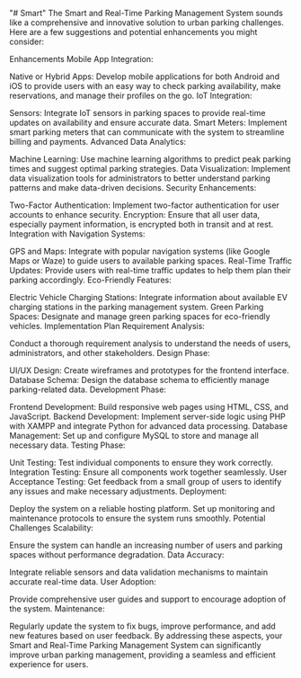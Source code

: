 "# Smart" 
The Smart and Real-Time Parking Management System sounds like a comprehensive and innovative solution to urban parking challenges. Here are a few suggestions and potential enhancements you might consider:

Enhancements
Mobile App Integration:

Native or Hybrid Apps: Develop mobile applications for both Android and iOS to provide users with an easy way to check parking availability, make reservations, and manage their profiles on the go.
IoT Integration:

Sensors: Integrate IoT sensors in parking spaces to provide real-time updates on availability and ensure accurate data.
Smart Meters: Implement smart parking meters that can communicate with the system to streamline billing and payments.
Advanced Data Analytics:

Machine Learning: Use machine learning algorithms to predict peak parking times and suggest optimal parking strategies.
Data Visualization: Implement data visualization tools for administrators to better understand parking patterns and make data-driven decisions.
Security Enhancements:

Two-Factor Authentication: Implement two-factor authentication for user accounts to enhance security.
Encryption: Ensure that all user data, especially payment information, is encrypted both in transit and at rest.
Integration with Navigation Systems:

GPS and Maps: Integrate with popular navigation systems (like Google Maps or Waze) to guide users to available parking spaces.
Real-Time Traffic Updates: Provide users with real-time traffic updates to help them plan their parking accordingly.
Eco-Friendly Features:

Electric Vehicle Charging Stations: Integrate information about available EV charging stations in the parking management system.
Green Parking Spaces: Designate and manage green parking spaces for eco-friendly vehicles.
Implementation Plan
Requirement Analysis:

Conduct a thorough requirement analysis to understand the needs of users, administrators, and other stakeholders.
Design Phase:

UI/UX Design: Create wireframes and prototypes for the frontend interface.
Database Schema: Design the database schema to efficiently manage parking-related data.
Development Phase:

Frontend Development: Build responsive web pages using HTML, CSS, and JavaScript.
Backend Development: Implement server-side logic using PHP with XAMPP and integrate Python for advanced data processing.
Database Management: Set up and configure MySQL to store and manage all necessary data.
Testing Phase:

Unit Testing: Test individual components to ensure they work correctly.
Integration Testing: Ensure all components work together seamlessly.
User Acceptance Testing: Get feedback from a small group of users to identify any issues and make necessary adjustments.
Deployment:

Deploy the system on a reliable hosting platform.
Set up monitoring and maintenance protocols to ensure the system runs smoothly.
Potential Challenges
Scalability:

Ensure the system can handle an increasing number of users and parking spaces without performance degradation.
Data Accuracy:

Integrate reliable sensors and data validation mechanisms to maintain accurate real-time data.
User Adoption:

Provide comprehensive user guides and support to encourage adoption of the system.
Maintenance:

Regularly update the system to fix bugs, improve performance, and add new features based on user feedback.
By addressing these aspects, your Smart and Real-Time Parking Management System can significantly improve urban parking management, providing a seamless and efficient experience for users.
